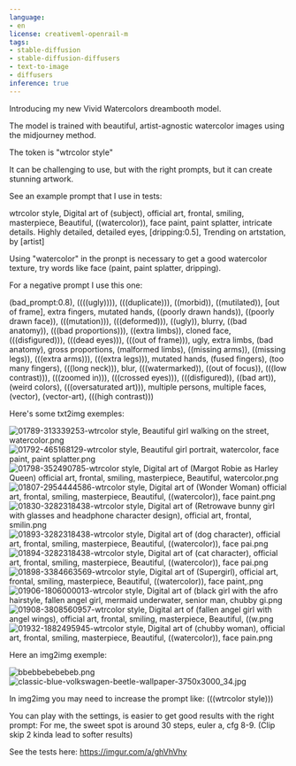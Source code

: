 ```yaml
---
language:
- en
license: creativeml-openrail-m
tags:
- stable-diffusion
- stable-diffusion-diffusers
- text-to-image
- diffusers
inference: true
---
```


Introducing my new Vivid Watercolors dreambooth model.

The model is trained with beautiful, artist-agnostic watercolor images using the midjourney method.

The token is "wtrcolor style"


It can be challenging to use, but with the right prompts, but it can create stunning artwork.


See an example prompt that I use in tests: 

wtrcolor style, Digital art of (subject), official art, frontal, smiling, masterpiece, Beautiful, ((watercolor)), face paint, paint splatter, intricate details. Highly detailed, detailed eyes, [dripping:0.5], Trending on artstation, by [artist]


Using "watercolor" in the pronpt is necessary to get a good watercolor texture, try words like face (paint, paint splatter, dripping).

For a negative prompt I use this one:

(bad_prompt:0.8), ((((ugly)))), (((duplicate))), ((morbid)), ((mutilated)), [out of frame], extra fingers, mutated hands, ((poorly drawn hands)), ((poorly drawn face)), (((mutation))), (((deformed))), ((ugly)), blurry, ((bad anatomy)), (((bad proportions))), ((extra limbs)), cloned face, (((disfigured))), (((dead eyes))), (((out of frame))), ugly, extra limbs, (bad anatomy), gross proportions, (malformed limbs), ((missing arms)), ((missing legs)), (((extra arms))), (((extra legs))), mutated hands, (fused fingers), (too many fingers), (((long neck))), blur, (((watermarked)), ((out of focus)), (((low contrast))), (((zoomed in))), (((crossed eyes))), (((disfigured)), ((bad art)), (weird colors), (((oversaturated art))), multiple persons, multiple faces, (vector), (vector-art), (((high contrast)))


Here's some txt2img exemples: 


![01789-313339253-wtrcolor style, Beautiful girl walking on the street, watercolor.png](https://s3.amazonaws.com/moonup/production/uploads/1674343785833-635418b012edd0ed5dc1f5a1.png)
![01792-465168129-wtrcolor style, Beautiful girl portrait, watercolor, face paint, paint splatter.png](https://s3.amazonaws.com/moonup/production/uploads/1674343785836-635418b012edd0ed5dc1f5a1.png)
![01798-352490785-wtrcolor style, Digital art of (Margot Robie as Harley Queen) official art, frontal, smiling, masterpiece, Beautiful, watercolor.png](https://s3.amazonaws.com/moonup/production/uploads/1674343787003-635418b012edd0ed5dc1f5a1.png)
![01807-2954444586-wtrcolor style, Digital art of (Wonder Woman) official art, frontal, smiling, masterpiece, Beautiful, ((watercolor)), face paint.png](https://s3.amazonaws.com/moonup/production/uploads/1674343787004-635418b012edd0ed5dc1f5a1.png)
![01830-3282318438-wtrcolor style, Digital art of (Retrowave bunny girl with glasses and headphone character design), official art, frontal, smilin.png](https://s3.amazonaws.com/moonup/production/uploads/1674343786969-635418b012edd0ed5dc1f5a1.png)
![01893-3282318438-wtrcolor style, Digital art of (dog character), official art, frontal, smiling, masterpiece, Beautiful, ((watercolor)), face pai.png](https://s3.amazonaws.com/moonup/production/uploads/1674343786958-635418b012edd0ed5dc1f5a1.png)
![01894-3282318438-wtrcolor style, Digital art of (cat character), official art, frontal, smiling, masterpiece, Beautiful, ((watercolor)), face pai.png](https://s3.amazonaws.com/moonup/production/uploads/1674343786968-635418b012edd0ed5dc1f5a1.png)
![01898-3384663569-wtrcolor style, Digital art of (Supergirl), official art, frontal, smiling, masterpiece, Beautiful, ((watercolor)), face paint,.png](https://s3.amazonaws.com/moonup/production/uploads/1674343786939-635418b012edd0ed5dc1f5a1.png)
![01906-1806000013-wtrcolor style, Digital art of (black girl with the afro hairstyle, fallen angel girl, mermaid underwater, senior man, chubby gi.png](https://s3.amazonaws.com/moonup/production/uploads/1674343786835-635418b012edd0ed5dc1f5a1.png)
![01908-3808560957-wtrcolor style, Digital art of (fallen angel girl with angel wings), official art, frontal, smiling, masterpiece, Beautiful, ((w.png](https://s3.amazonaws.com/moonup/production/uploads/1674343786951-635418b012edd0ed5dc1f5a1.png)
![01932-1882495945-wtrcolor style, Digital art of (chubby woman), official art, frontal, smiling, masterpiece, Beautiful, ((watercolor)), face pain.png](https://s3.amazonaws.com/moonup/production/uploads/1674343786953-635418b012edd0ed5dc1f5a1.png)


Here an img2img exemple:

![bbebbebebebeb.png](https://s3.amazonaws.com/moonup/production/uploads/1674344139512-635418b012edd0ed5dc1f5a1.png)
![classic-blue-volkswagen-beetle-wallpaper-3750x3000_34.jpg](https://s3.amazonaws.com/moonup/production/uploads/1674344139339-635418b012edd0ed5dc1f5a1.jpeg)

In img2img you may need to increase the prompt like: (((wtrcolor style))) 

You can play with the settings, is easier to get good results with the right prompt:
For me, the sweet spot is around 30 steps, euler a, cfg 8-9. (Clip skip 2 kinda lead to softer results)

See the tests here: https://imgur.com/a/ghVhVhy